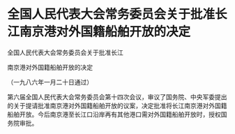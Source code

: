 # 全国人民代表大会常务委员会关于批准长江南京港对外国籍船舶开放的决定

<!-- INFO END -->

全国人民代表大会常务委员会关于批准长江

南京港对外国籍船舶开放的决定

（一九八六年一月二十日通过）

第六届全国人民代表大会常务委员会第十四次会议，审议了国务院、中央军委提出的关于提请批准南京港对外国籍船舶开放的议案，决定批准将长江南京港对外国籍船舶开放。今后南京港至长江口沿岸再有其他港口需对外国籍船舶开放时，授权国务院审批。
